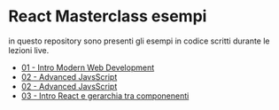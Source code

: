# React Masterclass esempi   

in questo repository sono presenti gli esempi in codice scritti durante le lezioni live. 

* [01 - Intro Modern Web Development](https://github.com/React-Masterclass/examples/tree/main/01-Intro-web-moderno)
* [02 - Advanced JavsScript](https://github.com/React-Masterclass/examples/tree/main/02-advaced-javascript)
* [02 - Advanced JavsScript](https://github.com/React-Masterclass/examples/tree/main/02-advanced-javascript)
* [03 - Intro React e gerarchia tra componenenti](https://github.com/React-Masterclass/examples/tree/main/03-Intro-React-JSX-gerarchia-tra-componenenti)

